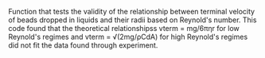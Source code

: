 Function that tests the validity of the relationship between terminal velocity of beads dropped in liquids and their radii based on Reynold's number. This code found that the theoretical relationshipss vterm = mg/6πηr for low Reynold's regimes and  vterm = √(2mg/ρCdA) for high Reynold's regimes did not fit the data found through experiment.
